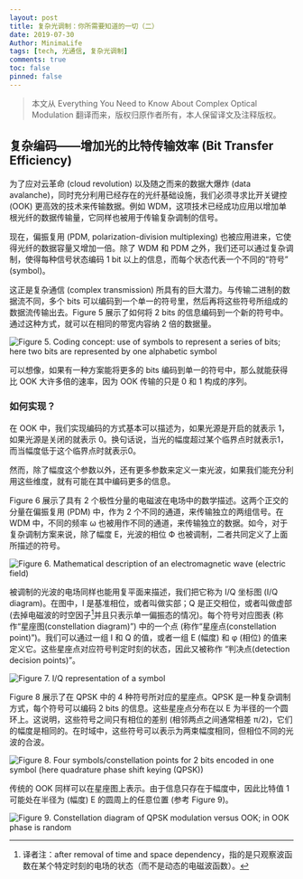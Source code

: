 ```yaml
---
layout: post
title: 复杂光调制：你所需要知道的一切（二）
date: 2019-07-30
Author: MinimaLife
tags: [tech, 光通信, 复杂光调制]
comments: true
toc: false
pinned: false
---
```


> 本文从 Everything You Need to Know About Complex Optical Modulation 翻译而来，版权归原作者所有，本人保留译文及注释版权。

## 复杂编码——增加光的比特传输效率 (Bit Transfer Efficiency)

为了应对云革命 (cloud revolution) 以及随之而来的数据大爆炸 (data avalanche)，同时充分利用已经存在的光纤基础设施，我们必须寻求比开关键控 (OOK) 更高效的技术来传输数据。例如 WDM，这项技术已经成功应用以增加单根光纤的数据传输量，它同样也被用于传输复杂调制的信号。
<!-- more -->
现在，偏振复用 (PDM, polarization-division multiplexing) 也被应用进来，它使得光纤的数据容量又增加一倍。除了 WDM 和 PDM 之外，我们还可以通过复杂调制，使得每种信号状态编码 1 bit 以上的信息，而每个状态代表一个不同的“符号” (symbol)。

这正是复杂通信 (complex transmission) 所具有的巨大潜力。与传输二进制的数据流不同，多个 bits 可以编码到一个单一的符号里，然后再将这些符号所组成的数据流传输出去。Figure 5 展示了如何将 2 bits 的信息编码到一个新的符号中。通过这种方式，就可以在相同的带宽内容纳 2 倍的数据量。

![Figure 5. Coding concept: use of symbols to represent a series of bits; here two bits are represented by one alphabetic symbol](https://minimalife-1259728342.cos.ap-shanghai.myqcloud.com/img/2019-07/complex-modulation-figure05.png)

可以想像，如果有一种方案能将更多的 bits 编码到单一的符号中，那么就能获得比 OOK 大许多倍的速率，因为 OOK 传输的只是 0 和 1 构成的序列。

### 如何实现？

在 OOK 中，我们实现编码的方式基本可以描述为，如果光源是开启的就表示 1，如果光源是关闭的就表示 0。换句话说，当光的幅度超过某个临界点时就表示1，而当幅度低于这个临界点时就表示0。

然而，除了幅度这个参数以外，还有更多参数来定义一束光波，如果我们能充分利用这些维度，就有可能在其中编码更多的信息。

Figure 6 展示了具有 2 个极性分量的电磁波在电场中的数学描述。这两个正交的分量在偏振复用 (PDM) 中，作为 2 个不同的通道，来传输独立的两组信号。在 WDM 中，不同的频率 ω 也被用作不同的通道，来传输独立的数据。如今，对于复杂调制方案来说，除了幅度 E，光波的相位 Ф 也被调制，二者共同定义了上面所描述的符号。

![Figure 6. Mathematical description of an electromagnetic wave (electric field)](https://minimalife-1259728342.cos.ap-shanghai.myqcloud.com/img/2019-07/complex-modulation-figure06.png)

被调制的光波的电场同样也能用复平面来描述，我们把它称为 I/Q 坐标图 (I/Q diagram)。在图中，I 是基准相位，或者叫做实部；Q 是正交相位，或者叫做虚部 (去掉电磁波的时空因子[^1]并且只表示单一偏振态的情况)。每个符号对应图表 (称作“星座图(constellation diagram)”) 中的一个点 (称作“星座点(constellation point)”)。我们可以通过一组 I 和 Q 的值，或者一组 E (幅度) 和 φ (相位) 的值来定义它。这些星座点对应符号判定时刻的状态，因此又被称作 “判决点(detection decision points)”。

![Figure 7. I/Q representation of a symbol](https://minimalife-1259728342.cos.ap-shanghai.myqcloud.com/img/2019-07/complex-modulation-figure07.png)

Figure 8 展示了在 QPSK 中的 4 种符号所对应的星座点。QPSK 是一种复杂调制方式，每个符号可以编码 2 bits 的信息。这些星座点分布在以 E 为半径的一个圆环上。这说明，这些符号之间只有相位的差别 (相邻两点之间通常相差 π/2)，它们的幅度是相同的。在时域中，这些符号可以表示为两束幅度相同，但相位不同的光波的合波。

![Figure 8. Four symbols/constellation points for 2 bits encoded in one symbol (here quadrature phase shift keying (QPSK))](https://minimalife-1259728342.cos.ap-shanghai.myqcloud.com/img/2019-07/complex-modulation-figure08.png)

传统的 OOK 同样可以在星座图上表示。由于信息只存在于幅度中，因此比特值 1 可能处在半径为 (幅度) E 的圆周上的任意位置 (参考 Figure 9)。

![Figure 9. Constellation diagram of QPSK modulation versus OOK; in OOK phase is random](https://minimalife-1259728342.cos.ap-shanghai.myqcloud.com/img/2019-07/complex-modulation-figure09.png)

[^1]: 译者注：after removal of time and space dependency，指的是只观察波函数在某个特定时刻的电场的状态（而不是动态的电磁波函数）。